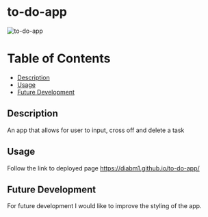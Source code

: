 # to-do-app

![to-do-app](to-do-app/assets/image/to-do-app.png)

# Table of Contents
  - [Description](#description)
  - [Usage](#usage)
  - [Future Development](#futuredevelopment)

## Description
An app that allows for user to input, cross off and delete a task

## Usage
Follow the link to deployed page https://diabm1.github.io/to-do-app/

## Future Development
For future development I would like to improve the styling of the app.